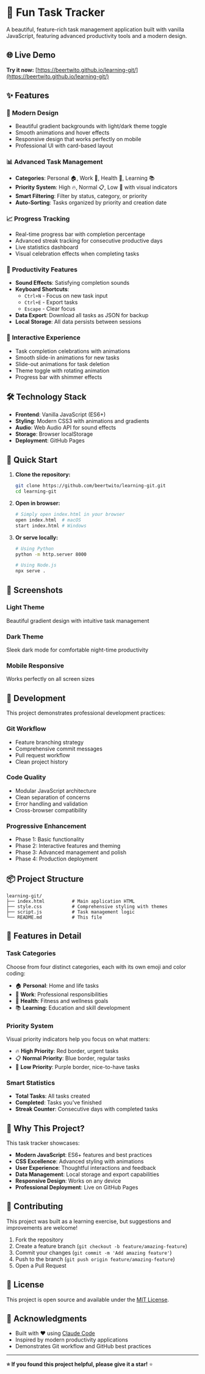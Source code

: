 # 🎯 Fun Task Tracker

A beautiful, feature-rich task management application built with vanilla JavaScript, featuring advanced productivity tools and a modern design.

## 🌐 Live Demo

**Try it now:** [https://beertwito.github.io/learning-git/](https://beertwito.github.io/learning-git/)

## ✨ Features

### 🎨 **Modern Design**
- Beautiful gradient backgrounds with light/dark theme toggle
- Smooth animations and hover effects
- Responsive design that works perfectly on mobile
- Professional UI with card-based layout

### 📊 **Advanced Task Management** 
- **Categories**: Personal 🏠, Work 💼, Health 🏃, Learning 📚
- **Priority System**: High 🔥, Normal 📋, Low 📝 with visual indicators
- **Smart Filtering**: Filter by status, category, or priority
- **Auto-Sorting**: Tasks organized by priority and creation date

### 📈 **Progress Tracking**
- Real-time progress bar with completion percentage
- Advanced streak tracking for consecutive productive days
- Live statistics dashboard
- Visual celebration effects when completing tasks

### 🚀 **Productivity Features**
- **Sound Effects**: Satisfying completion sounds
- **Keyboard Shortcuts**: 
  - `Ctrl+N` - Focus on new task input
  - `Ctrl+E` - Export tasks
  - `Escape` - Clear focus
- **Data Export**: Download all tasks as JSON for backup
- **Local Storage**: All data persists between sessions

### 🎵 **Interactive Experience**
- Task completion celebrations with animations
- Smooth slide-in animations for new tasks
- Slide-out animations for task deletion
- Theme toggle with rotating animation
- Progress bar with shimmer effects

## 🛠️ Technology Stack

- **Frontend**: Vanilla JavaScript (ES6+)
- **Styling**: Modern CSS3 with animations and gradients
- **Audio**: Web Audio API for sound effects
- **Storage**: Browser localStorage
- **Deployment**: GitHub Pages

## 🚀 Quick Start

1. **Clone the repository:**
   ```bash
   git clone https://github.com/beertwito/learning-git.git
   cd learning-git
   ```

2. **Open in browser:**
   ```bash
   # Simply open index.html in your browser
   open index.html  # macOS
   start index.html # Windows
   ```

3. **Or serve locally:**
   ```bash
   # Using Python
   python -m http.server 8000
   
   # Using Node.js
   npx serve .
   ```

## 📱 Screenshots

### Light Theme
Beautiful gradient design with intuitive task management

### Dark Theme  
Sleek dark mode for comfortable night-time productivity

### Mobile Responsive
Works perfectly on all screen sizes

## 🔧 Development

This project demonstrates professional development practices:

### **Git Workflow**
- Feature branching strategy
- Comprehensive commit messages
- Pull request workflow
- Clean project history

### **Code Quality**
- Modular JavaScript architecture
- Clean separation of concerns
- Error handling and validation
- Cross-browser compatibility

### **Progressive Enhancement**
- Phase 1: Basic functionality
- Phase 2: Interactive features and theming
- Phase 3: Advanced management and polish
- Phase 4: Production deployment

## 📦 Project Structure

```
learning-git/
├── index.html          # Main application HTML
├── style.css           # Comprehensive styling with themes
├── script.js           # Task management logic
└── README.md           # This file
```

## 🎯 Features in Detail

### Task Categories
Choose from four distinct categories, each with its own emoji and color coding:
- 🏠 **Personal**: Home and life tasks
- 💼 **Work**: Professional responsibilities  
- 🏃 **Health**: Fitness and wellness goals
- 📚 **Learning**: Education and skill development

### Priority System
Visual priority indicators help you focus on what matters:
- 🔥 **High Priority**: Red border, urgent tasks
- 📋 **Normal Priority**: Blue border, regular tasks
- 📝 **Low Priority**: Purple border, nice-to-have tasks

### Smart Statistics
- **Total Tasks**: All tasks created
- **Completed**: Tasks you've finished
- **Streak Counter**: Consecutive days with completed tasks

## 🌟 Why This Project?

This task tracker showcases:
- **Modern JavaScript**: ES6+ features and best practices
- **CSS Excellence**: Advanced styling with animations
- **User Experience**: Thoughtful interactions and feedback
- **Data Management**: Local storage and export capabilities
- **Responsive Design**: Works on any device
- **Professional Deployment**: Live on GitHub Pages

## 🤝 Contributing

This project was built as a learning exercise, but suggestions and improvements are welcome!

1. Fork the repository
2. Create a feature branch (`git checkout -b feature/amazing-feature`)
3. Commit your changes (`git commit -m 'Add amazing feature'`)
4. Push to the branch (`git push origin feature/amazing-feature`)
5. Open a Pull Request

## 📄 License

This project is open source and available under the [MIT License](LICENSE).

## 🙏 Acknowledgments

- Built with ❤️ using [Claude Code](https://claude.ai/code)
- Inspired by modern productivity applications
- Demonstrates Git workflow and GitHub best practices

---

**⭐ If you found this project helpful, please give it a star!** ⭐
